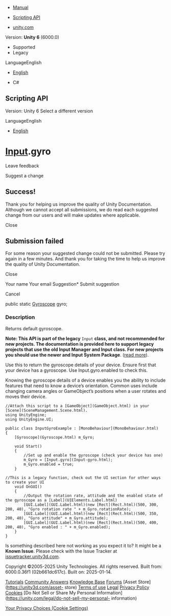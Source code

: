 [ ]()

  * [Manual](../Manual/index.html)
  * [Scripting API](../ScriptReference/index.html)

  * [unity.com](https://unity.com/)

Version: **Unity 6** (6000.0)

  * Supported
  * Legacy

LanguageEnglish

  * [English]()

  * C#

[ ](https://docs.unity3d.com)

## Scripting API

Version: Unity 6 Select a different version

LanguageEnglish

  * [English]()

#  [Input](Input.html).gyro

Leave feedback

Suggest a change

## Success!

Thank you for helping us improve the quality of Unity Documentation. Although
we cannot accept all submissions, we do read each suggested change from our
users and will make updates where applicable.

Close

## Submission failed

For some reason your suggested change could not be submitted. Please <a>try
again</a> in a few minutes. And thank you for taking the time to help us
improve the quality of Unity Documentation.

Close

Your name Your email Suggestion* Submit suggestion

Cancel

[ ]()

public static [Gyroscope](Gyroscope.html) gyro;

### Description

Returns default gyroscope.

**Note: This API is part of the legacy** `Input` **class, and not recommended
for new projects. The documentation is provided here to support legacy
projects that use the old Input Manager and Input class. For new projects you
should use the newer and Input System Package**. ([read
more](../Manual/Input.html)).  
  
Use this to return the gyroscope details of your device. Ensure first that
your device has a gyroscope. Use Input.gyro.enabled to check this.  
  
Knowing the gyroscope details of a device enables you the ability to include
features that need to know a device’s orientation. Common uses include
changing camera angles or GameObject’s positions when a user rotates and moves
their device.

    
    
    //Attach this script to a [GameObject](GameObject.html) in your [Scene](SceneManagement.Scene.html).
    using UnityEngine;
    using UnityEngine.UI;  
      
    public class InputGyroExample : [MonoBehaviour](MonoBehaviour.html)
    {
        [Gyroscope](Gyroscope.html) m_Gyro;  
      
        void Start()
        {
            //Set up and enable the gyroscope (check your device has one)
            m_Gyro = [Input.gyro](Input-gyro.html);
            m_Gyro.enabled = true;
        }  
      
    //This is a legacy function, check out the UI section for other ways to create your UI
        void OnGUI()
        {
            //Output the rotation rate, attitude and the enabled state of the gyroscope as a [Label](UIElements.Label.html)
            [GUI.Label](GUI.Label.html)(new [Rect](Rect.html)(500, 300, 200, 40), "Gyro rotation rate " + m_Gyro.rotationRate);
            [GUI.Label](GUI.Label.html)(new [Rect](Rect.html)(500, 350, 200, 40), "Gyro attitude" + m_Gyro.attitude);
            [GUI.Label](GUI.Label.html)(new [Rect](Rect.html)(500, 400, 200, 40), "Gyro enabled : " + m_Gyro.enabled);
        }
    }
    

Is something described here not working as you expect it to? It might be a
**Known Issue**. Please check with the Issue Tracker at
[issuetracker.unity3d.com](https://issuetracker.unity3d.com).

Copyright ©2005-2025 Unity Technologies. All rights reserved. Built from:
6000.0.36f1 (02b661dc617c). Built on: 2025-01-14.

[Tutorials](https://unity3d.com/learn) [Community
Answers](https://answers.unity3d.com) [Knowledge
Base](https://support.unity3d.com/hc/en-us)
[Forums](https://forum.unity3d.com) [Asset Store](https://unity3d.com/asset-
store) [Terms of use](https://docs.unity3d.com/Manual/TermsOfUse.html)
[Legal](https://unity.com/legal) [Privacy
Policy](https://unity.com/legal/privacy-policy)
[Cookies](https://unity.com/legal/cookie-policy) [Do Not Sell or Share My
Personal Information](https://unity.com/legal/do-not-sell-my-personal-
information)

[Your Privacy Choices (Cookie Settings)](javascript:void\(0\);)

